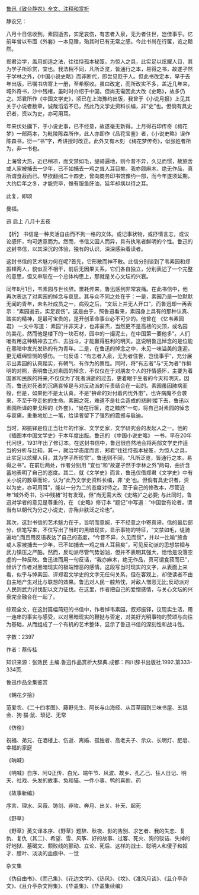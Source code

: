 [鲁迅《致台静农》全文、注释和赏析](https://www.vrrw.net/wx/9458.html)

静农兄：

八月十日信收到。素园逝去，实足哀伤，有志者入泉，无为者住世，岂佳事乎。忆前年曾以布面《外套》一本见赠，殆其时已有无常之感。今此书尚在行箧，览之黯然。

郑君治学，盖用胡适之法，往往恃孤本秘笈，为惊人之具，此实足以炫耀人目，其为学子所珍赏，宜也。我法稍不同，凡所泛览，皆通行之本，易得之书，故遂孑然于学林之外，《中国小说史略》而非断代，即尝见贬于人。但此书改定本，早于去年出版，已嘱书店寄上一册，至希察收。虽曰改定，而所改实不多，盖近几年来，域外奇书，沙中残楮，虽时时介绍于中国，但尚无需因此大改《史略》，故多仍之。郑君所作《中国文学史》，顷已在上海豫约出版，我曾于《小说月报》上见其关于小说者数章，诚哉滔滔不已，然此乃文学史资料长编，非“史”也。但倘有具史识者，资以为史，亦可用耳。

年来伏处牖下，于小说史事，已不经意，故遂毫无新得。上月得石印传奇《梅花梦》一部两本，为毗陵陈森所作，此人亦即作《品花宝鉴》者，《小说史略》误作陈森书，衍一“书”字，希讲授时改正。此外又有木刻 《梅花梦传奇》，似张姓者所为，非一书也。

上海曾大热，近已稍凉，而文禁如毛，缇骑遍地，则今昔不异，久见而惯，故旅舍或人家被捕去一少年，已不如捕去一鸡之耸人耳目矣。我亦颇麻木，绝无作品，真所谓食菽而已。早欲翻阅二十四史，曾向商务印书馆豫约一部，而今年遂须延期，大约后年之冬，才能完毕，惟有服鱼肝油，延年却病以待之耳。

此复，即颂

曼福。

迅 启上 八月十五夜



【析】 书信是一种灵活自由而不拘一格的文体。或记事状物，或抒情言志，或议论感怀，均可适意而为。然而，书信又因人而异，具有执笔者鲜明的个性。鲁迅的这封书信，以其深沉的体验，独有的认识，深深感染着读者。

这封书信的艺术魅力何在呢?首先，它形散而神不散。此信分别谈到了韦素园和郑振铎两人，貌似互不相干，前后无因果关系，它们各自独立，分别表述了一个完整的意思，但又串联在一个总体构思上，那就是关心文坛的兴衰。

同年8月1日，韦素园与世长辞。噩耗传来，鲁迅感到非常哀痛。在此书信中，他再次表达了对素园的悼念与哀思。其与众不同之处在于：一是，素园乃是一位默默无闻的青年，未名社成员之一，病殁之后，“文坛上并无人开口”，而鲁迅却一再表示：“素园逝去，实足哀伤”。这是由于，照鲁迅看来，素园身上具有的那种认真、踏实的精神，是最可宝贵的，是开创革命事业必不可少的。他曾在 《忆韦素园君》 一文中写道： 素园“并非天才，也非豪杰，当然更不是高楼的尖顶，或名园的美花，然而他是楼下的一块石材，园中的一撮泥土，在中国第一要他多”。人们唯有用这种精神去工作、去战斗，才能赢得胜利的明天。这说明鲁迅悼念的是位能在黑暗中发光发热的有为青年。二是，在鲁迅的悼念之中，未见一味溢美的逢迎，更无缠绵悱恻的感伤。一句反语：“有志者入泉，无为者住世，岂佳事乎”，充分展示出素园的认真踏实，有朝气、有作为的禀性。同时，将“有志者”与“无为者”作鲜明的对照，表明鲁迅对素园的悼念，不仅仅在于对朋友个人的抒情感怀，主要为着国家和民族的将来;不仅仅为了死者消逝的过去，更着眼于生者的今天和明天。因而，鲁迅对死者的沉痛哀悼是与对反动派的斥责结合在一起的。素园虽因肺病而殁，但是，如果他不是太认真，不是“拚命的对付着内忧外患”，也许病魔不会袭来，不至于夺走他的生命。素园之死，难道不是社会造成的悲剧!接下去，鲁迅以素园所译的果戈理的《外套》，“尚在行箧，览之黯然”一句，将自己对素园的悼念与哀痛，重重地加上一笔，给读者留下了强烈的震撼与启迪。

当时，郑振铎是位正当壮年的作家、文学史家，文学研究会的发起人之一。他的《插图本中国文学史》于本年度出版。鲁迅的 《中国小说史略》 一书，早在20年代问世，1931年出了修订本。在这封书信中，鲁迅很自然地会将两部文学史作适当的分析与比较。其一，就治学态度而言，郑君“往往恃孤本秘笈，为惊人之具，此实足以炫耀人目，其为学子所珍赏”。鲁迅则不同，“凡所泛览，皆通行之本，易得之书”。在前后两处，作者分别用 “宜也”和“故遂孑然于学林之外”两句，曲折含蓄地表明了自己的态度。其二，就《文学史》而言，鲁迅仅借郑君《文学史》中有关小说的数章而论，认为“此乃文学史资料长编，非 ‘史’也。但倘有具史识者，资以为史，亦可用耳”，能以一分为二的态度对待之。至于自己的修改本，尽管近年“域外奇书，沙中残楮”时有发现，但“尚无需大改《史略》”之必要; 与此同时，鲁迅对学者的意见是尊重的，在 《史略》修订本 “题记”中写道：“中国尝有论者，谓当有以朝代为分之小说史，亦殆非肤泛之论也”。

其次，这封书信的艺术魅力在于，旨明而意婉，于不经意之中寄真谛。信的最后部分，信笔写来，不仅写出了当时的黑暗现实，显示事物的特征，“文禁如毛，缇骑遍地”;而且用反语表达了自己的态度，“今昔不异，久见而惯”，并以一比喻“旅舍或人家被捕去一少年，已不如捕去一鸡之耸人耳目矣”，可见反动派的思想禁锢与武力镇压之严酷。然而，反动派尽管气势汹汹，但并不表明其强大，恰恰是没落空虚的一种反映。鲁迅进而用一句反话，“我亦麻木，绝无作品，真可谓食菽而已”，倾诉了作者对黑暗现实的极端憎恶的感情。这段写当时现实的文字，从表面上来看，似乎与悼素园、评郑君文学史的文字无任何关系，但在客观上，却使读者不由自主地产生对比与联想的效果。鲁迅对人民一腔热忱，对敌人憎恶无比;反动派对人民则武力讨伐配以文力征伐。在这里，作者把自己的爱憎感情，与关心文坛的兴衰完全融合在一起了。

综观全文，在这封篇幅简短的书信中，作者悼韦素园，叙郑振铎，议现实生活，用一连串的事实与感受，以对黑暗现实的鞭挞与否定，对美好光明事物的赞颂与向往为基础，从而组成了一个有机的艺术整体，显示了鲁迅书信的深刻性和战斗性。

字数：2397

作者：蔡传桂

知识来源：张效民 主编.鲁迅作品赏析大辞典.成都：四川辞书出版社.1992.第333-334页.

鲁迅作品全集鉴赏

《朝花夕拾》

范爱农、《二十四孝图》、藤野先生、阿长与山海经、从百草园到三味书屋、五猖会、狗·猫·鼠、琐记、无常

《仿徨》

祝福、弟兄、在酒楼上、伤逝、离婚、孤独者、高老夫子、示众、长明灯、肥皂、幸福的家庭

《呐喊》

《呐喊》自序、阿Q正传、白光、端午节、风波、故乡、孔乙己、狂人日记、明天、社戏、头发的故事、兔和猫、一件小事、鸭的喜剧、药

《故事新编》

序言、理水、采薇、铸剑、非攻、奔月、出关、补天、起死

《野草》

《野草》英文译本序、《野草》题辞、秋夜、影的告别、求乞者、我的失恋、复仇、复仇〔其二〕、希望、雪、风筝、好的故事、过客、死火、狗的驳诘、失掉的好地狱、墓碣文、颓败线的颤动、立论、死后、这样的战士、聪明人和傻子和奴才、腊叶、淡淡的血痕中、一觉

杂文集

《伪自由书》、《而己集》、《花边文学》、《热风》、《坟》、《准风月谈》、《且介亭杂文》、《且介亭杂文附集》、《华盖集》、《华盖集续编》

